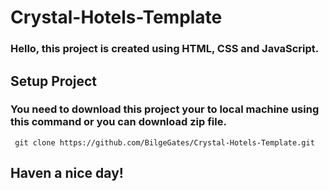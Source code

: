 # Crystal-Hotels-Template

###  Hello, this project is created using HTML, CSS and JavaScript.  

## Setup Project  

### You need to download this project your to local machine using this command or you can download zip file. 

     git clone https://github.com/BilgeGates/Crystal-Hotels-Template.git  

## Haven a nice day!
